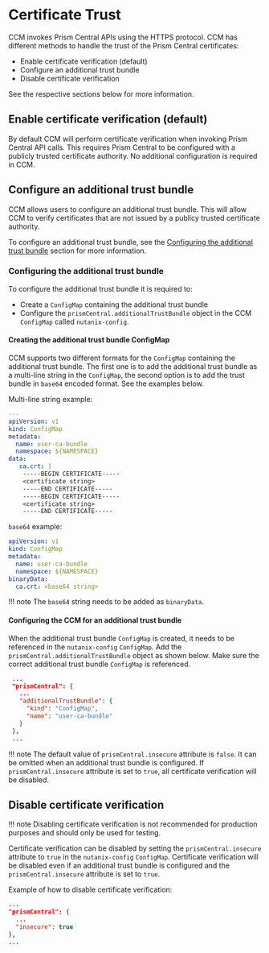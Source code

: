 # Certificate Trust

CCM invokes Prism Central APIs using the HTTPS protocol. CCM has different methods to handle the trust of the Prism Central certificates:

- Enable certificate verification (default)
- Configure an additional trust bundle
- Disable certificate verification

See the respective sections below for more information.

## Enable certificate verification (default)
By default CCM will perform certificate verification when invoking Prism Central API calls. This requires Prism Central to be configured with a publicly trusted certificate authority. 
No additional configuration is required in CCM.

## Configure an additional trust bundle
CCM allows users to configure an additional trust bundle. This will allow CCM to verify certificates that are not issued by a publicy trusted certificate authority. 

To configure an additional trust bundle, see the [Configuring the additional trust bundle](#configuring-the-additional-trust-bundle) section for more information.


### Configuring the additional trust bundle

To configure the additional trust bundle it is required to:

- Create a `ConfigMap` containing the additional trust bundle
- Configure the `prismCentral.additionalTrustBundle` object in the CCM `ConfigMap` called `nutanix-config`.

#### Creating the additional trust bundle ConfigMap

CCM supports two different formats for the `ConfigMap` containing the additional trust bundle. The first one is to add the additional trust bundle as a multi-line string in the `ConfigMap`, the second option is to add the trust bundle in `base64` encoded format. See the examples below.

Multi-line string example:
```YAML
---
apiVersion: v1
kind: ConfigMap
metadata:
  name: user-ca-bundle
  namespace: ${NAMESPACE}
data:
   ca.crt: |
    -----BEGIN CERTIFICATE-----
    <certificate string>
    -----END CERTIFICATE-----
    -----BEGIN CERTIFICATE-----
    <certificate string>
    -----END CERTIFICATE-----
```

`base64` example:

```YAML
apiVersion: v1
kind: ConfigMap
metadata:
  name: user-ca-bundle
  namespace: ${NAMESPACE}
binaryData:
  ca.crt: <base64 string>
```

!!! note
    The `base64` string needs to be added as `binaryData`.


#### Configuring the CCM for an additional trust bundle

When the additional trust bundle `ConfigMap` is created, it needs to be referenced in the `nutanix-config` `ConfigMap`. Add the `prismCentral.additionalTrustBundle` object as shown below. Make sure the correct additional trust bundle `ConfigMap` is referenced.

```JSON
 ...
 "prismCentral": {
   ...
   "additionalTrustBundle": {
     "kind": "ConfigMap",
     "name": "user-ca-bundle"
   }
 },
 ...
```

!!! note
    The default value of `prismCentral.insecure` attribute is `false`. It can be omitted when an additional trust bundle is configured. 
    If `prismCentral.insecure` attribute is set to `true`, all certificate verification will be disabled. 


## Disable certificate verification

!!! note
    Disabling certificate verification is not recommended for production purposes and should only be used for testing.


Certificate verification can be disabled by setting the `prismCentral.insecure` attribute to `true` in the `nutanix-config` `ConfigMap`. Certificate verification will be disabled even if an additional trust bundle is configured and the `prismCentral.insecure` attribute is set to `true`. 

Example of how to disable certificate verification:

```JSON
...
"prismCentral": {
  ...
  "insecure": true
},
...
```